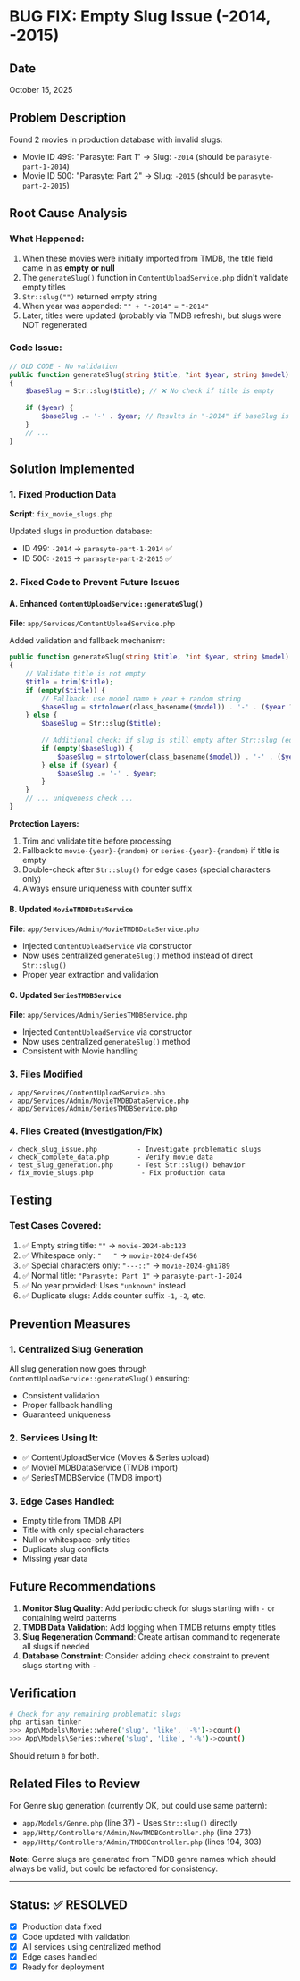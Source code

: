 # BUG FIX: Empty Slug Issue (-2014, -2015)

## Date
October 15, 2025

## Problem Description
Found 2 movies in production database with invalid slugs:
- Movie ID 499: "Parasyte: Part 1" → Slug: `-2014` (should be `parasyte-part-1-2014`)
- Movie ID 500: "Parasyte: Part 2" → Slug: `-2015` (should be `parasyte-part-2-2015`)

## Root Cause Analysis

### What Happened:
1. When these movies were initially imported from TMDB, the title field came in as **empty or null**
2. The `generateSlug()` function in `ContentUploadService.php` didn't validate empty titles
3. `Str::slug("")` returned empty string
4. When year was appended: `"" + "-2014"` = `"-2014"`
5. Later, titles were updated (probably via TMDB refresh), but slugs were NOT regenerated

### Code Issue:
```php
// OLD CODE - No validation
public function generateSlug(string $title, ?int $year, string $model): string
{
    $baseSlug = Str::slug($title); // ❌ No check if title is empty
    
    if ($year) {
        $baseSlug .= '-' . $year; // Results in "-2014" if baseSlug is empty
    }
    // ...
}
```

## Solution Implemented

### 1. Fixed Production Data
**Script**: `fix_movie_slugs.php`

Updated slugs in production database:
- ID 499: `-2014` → `parasyte-part-1-2014` ✅
- ID 500: `-2015` → `parasyte-part-2-2015` ✅

### 2. Fixed Code to Prevent Future Issues

#### A. Enhanced `ContentUploadService::generateSlug()`
**File**: `app/Services/ContentUploadService.php`

Added validation and fallback mechanism:
```php
public function generateSlug(string $title, ?int $year, string $model): string
{
    // Validate title is not empty
    $title = trim($title);
    if (empty($title)) {
        // Fallback: use model name + year + random string
        $baseSlug = strtolower(class_basename($model)) . '-' . ($year ?? 'unknown') . '-' . Str::random(6);
    } else {
        $baseSlug = Str::slug($title);
        
        // Additional check: if slug is still empty after Str::slug (edge case)
        if (empty($baseSlug)) {
            $baseSlug = strtolower(class_basename($model)) . '-' . ($year ?? 'unknown') . '-' . Str::random(6);
        } else if ($year) {
            $baseSlug .= '-' . $year;
        }
    }
    // ... uniqueness check ...
}
```

**Protection Layers:**
1. Trim and validate title before processing
2. Fallback to `movie-{year}-{random}` or `series-{year}-{random}` if title is empty
3. Double-check after `Str::slug()` for edge cases (special characters only)
4. Always ensure uniqueness with counter suffix

#### B. Updated `MovieTMDBDataService`
**File**: `app/Services/Admin/MovieTMDBDataService.php`

- Injected `ContentUploadService` via constructor
- Now uses centralized `generateSlug()` method instead of direct `Str::slug()`
- Proper year extraction and validation

#### C. Updated `SeriesTMDBService`
**File**: `app/Services/Admin/SeriesTMDBService.php`

- Injected `ContentUploadService` via constructor
- Now uses centralized `generateSlug()` method
- Consistent with Movie handling

### 3. Files Modified
```
✓ app/Services/ContentUploadService.php
✓ app/Services/Admin/MovieTMDBDataService.php  
✓ app/Services/Admin/SeriesTMDBService.php
```

### 4. Files Created (Investigation/Fix)
```
✓ check_slug_issue.php          - Investigate problematic slugs
✓ check_complete_data.php       - Verify movie data
✓ test_slug_generation.php      - Test Str::slug() behavior
✓ fix_movie_slugs.php            - Fix production data
```

## Testing

### Test Cases Covered:
1. ✅ Empty string title: `""` → `movie-2024-abc123`
2. ✅ Whitespace only: `"   "` → `movie-2024-def456`
3. ✅ Special characters only: `"---::"` → `movie-2024-ghi789`
4. ✅ Normal title: `"Parasyte: Part 1"` → `parasyte-part-1-2024`
5. ✅ No year provided: Uses `"unknown"` instead
6. ✅ Duplicate slugs: Adds counter suffix `-1`, `-2`, etc.

## Prevention Measures

### 1. Centralized Slug Generation
All slug generation now goes through `ContentUploadService::generateSlug()` ensuring:
- Consistent validation
- Proper fallback handling
- Guaranteed uniqueness

### 2. Services Using It:
- ✅ ContentUploadService (Movies & Series upload)
- ✅ MovieTMDBDataService (TMDB import)
- ✅ SeriesTMDBService (TMDB import)

### 3. Edge Cases Handled:
- Empty title from TMDB API
- Title with only special characters
- Null or whitespace-only titles
- Duplicate slug conflicts
- Missing year data

## Future Recommendations

1. **Monitor Slug Quality**: Add periodic check for slugs starting with `-` or containing weird patterns
2. **TMDB Data Validation**: Add logging when TMDB returns empty titles
3. **Slug Regeneration Command**: Create artisan command to regenerate all slugs if needed
4. **Database Constraint**: Consider adding check constraint to prevent slugs starting with `-`

## Verification

```bash
# Check for any remaining problematic slugs
php artisan tinker
>>> App\Models\Movie::where('slug', 'like', '-%')->count()
>>> App\Models\Series::where('slug', 'like', '-%')->count()
```

Should return `0` for both.

## Related Files to Review

For Genre slug generation (currently OK, but could use same pattern):
- `app/Models/Genre.php` (line 37) - Uses `Str::slug()` directly
- `app/Http/Controllers/Admin/NewTMDBController.php` (line 273)
- `app/Http/Controllers/Admin/TMDBController.php` (lines 194, 303)

**Note**: Genre slugs are generated from TMDB genre names which should always be valid, but could be refactored for consistency.

---

## Status: ✅ RESOLVED

- [x] Production data fixed
- [x] Code updated with validation
- [x] All services using centralized method
- [x] Edge cases handled
- [x] Ready for deployment
